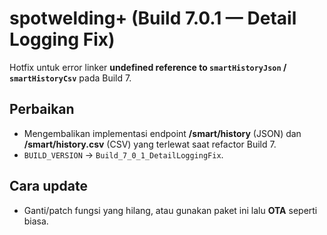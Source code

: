 # spotwelding+ (Build 7.0.1 — Detail Logging Fix)

Hotfix untuk error linker **undefined reference to `smartHistoryJson` / `smartHistoryCsv`** pada Build 7.

## Perbaikan
- Mengembalikan implementasi endpoint **/smart/history** (JSON) dan **/smart/history.csv** (CSV) yang terlewat saat refactor Build 7.
- `BUILD_VERSION` → `Build_7_0_1_DetailLoggingFix`.

## Cara update
- Ganti/patch fungsi yang hilang, atau gunakan paket ini lalu **OTA** seperti biasa.
